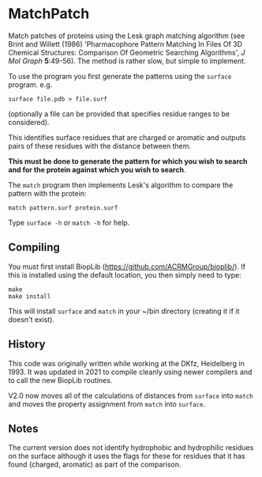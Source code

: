 MatchPatch
==========

Match patches of proteins using the Lesk graph matching algorithm (see
Brint and Willett (1986) 'Pharmacophore Pattern Matching In Files Of
3D Chemical Structures: Comparison Of Geometric Searching Algorithms',
*J Mol Graph* **5**:49-56). The method is rather slow, but simple to
implement.

To use the program you first generate the patterns using the `surface`
program. e.g.

```
surface file.pdb > file.surf
```

(optionally a file can be provided that specifies residue ranges to be
considered).

This identifies surface residues that are charged or aromatic and
outputs pairs of these residues with the distance between them.

**This must be done to generate the pattern for which you wish to search and for the protein against which you wish to search**.

The `match` program then implements Lesk's algorithm to compare the
pattern with the protein:

```
match pattern.surf protein.surf
```

Type `surface -h` or `match -h` for help.

Compiling
---------

You must first install BiopLib
(https://github.com/ACRMGroup/bioplib/). If this is installed using
the default location, you then simply need to type:

```
make
make install
```

This will install `surface` and `match` in your ~/bin directory
(creating it if it doesn't exist).


History
-------

This code was originally written while working at the DKfz, Heidelberg
in 1993. It was updated in 2021 to compile cleanly using newer compilers
and to call the new BiopLib routines.

V2.0 now moves all of the calculations of distances from `surface`
into `match` and moves the property assignment from `match` into
`surface`.


Notes
-----

The current version does not identify hydrophobic and hydrophilic
residues on the surface although it uses the flags for these for
residues that it has found (charged, aromatic) as part of the
comparison.

